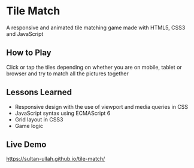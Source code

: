 # Tile Match

A responsive and animated tile matching game made with HTML5, CSS3 and JavaScript

## How to Play

Click or tap the tiles depending on whether you are on mobile, tablet or browser and try to match all the pictures together

## Lessons Learned

- Responsive design with the use of viewport and media queries in CSS
- JavaScript syntax using ECMAScript 6
- Grid layout in CSS3
- Game logic

## Live Demo

https://sultan-ullah.github.io/tile-match/
